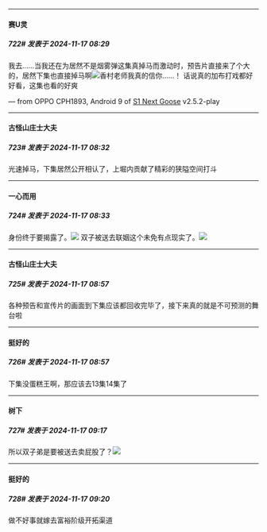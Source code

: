 ﻿
*****

####  赛U灵  
##### 722#       发表于 2024-11-17 08:29

我去……当我还在为居然不是烟雾弹这集真掉马而激动时，预告片直接来了个大的，居然下集也直接掉马啊<img src="https://static.saraba1st.com/image/smiley/face2017/112.png" referrerpolicy="no-referrer">香村老师我真的信你……！
话说真的加布打戏都好好看，这集也看的好爽

— from OPPO CPH1893, Android 9 of [S1 Next Goose](https://pan.baidu.com/s/1mi43uRm) v2.5.2-play

*****

####  古怪山庄士大夫  
##### 723#       发表于 2024-11-17 08:32

光速掉马，下集居然公开相认了，上堀内贡献了精彩的狭隘空间打斗

*****

####  一心而用  
##### 724#       发表于 2024-11-17 08:33

身份终于要揭露了。<img src="https://static.saraba1st.com/image/smiley/face2017/009.gif" referrerpolicy="no-referrer">
双子被送去联姻这个未免有点现实了。<img src="https://static.saraba1st.com/image/smiley/face2017/004.gif" referrerpolicy="no-referrer">


*****

####  古怪山庄士大夫  
##### 725#       发表于 2024-11-17 08:57

各种预告和宣传片的画面到下集应该都回收完毕了，接下来真的就是不可预测的舞台啦

*****

####  挺好的  
##### 726#       发表于 2024-11-17 08:57

下集没蛋糕王啊，那应该去13集14集了


*****

####  树下  
##### 727#       发表于 2024-11-17 09:17

所以双子弟是要被送去卖屁股了？<img src="https://static.saraba1st.com/image/smiley/face2017/254.png" referrerpolicy="no-referrer">

*****

####  挺好的  
##### 728#       发表于 2024-11-17 09:20

做不好事就嫁去富裕阶级开拓渠道

